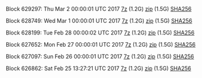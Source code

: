 Block 629297: Thu Mar  2 00:00:01 UTC 2017 [7z](https://transfer.sh/Kexre/bootstrap.dat.20170302.7z) (1.2G) [zip](https://transfer.sh/GWzaa/bootstrap.dat.20170302.zip) (1.5G) [SHA256](https://transfer.sh/Fo3fr/sha256.txt)

Block 628749: Wed Mar  1 00:00:01 UTC 2017 [7z](https://transfer.sh/cGD2c/bootstrap.dat.20170301.7z) (1.2G) [zip](https://transfer.sh/35enI/bootstrap.dat.20170301.zip) (1.5G) [SHA256](https://transfer.sh/UczX3/sha256.txt)

Block 628199: Tue Feb 28 00:00:02 UTC 2017 [7z](https://transfer.sh/DStOV/bootstrap.dat.20170228.7z) (1.2G) [zip](https://transfer.sh/10C20x/bootstrap.dat.20170228.zip) (1.5G) [SHA256](https://transfer.sh/nOL3Z/sha256.txt)

Block 627652: Mon Feb 27 00:00:01 UTC 2017 [7z](https://transfer.sh/te17l/bootstrap.dat.20170227.7z) (1.2G) [zip](https://transfer.sh/8jvNC/bootstrap.dat.20170227.zip) (1.5G) [SHA256](https://transfer.sh/lNS4I/sha256.txt)

Block 627097: Sun Feb 26 00:00:01 UTC 2017 [7z](https://transfer.sh/SWMrh/bootstrap.dat.20170226.7z) (1.2G) [zip](https://transfer.sh/2DdZQ/bootstrap.dat.20170226.zip) (1.5G) [SHA256](https://transfer.sh/8Y0q4/sha256.txt)

Block 626862: Sat Feb 25 13:27:21 UTC 2017 [7z](https://transfer.sh/nXzmY/bootstrap.dat.20170225.7z) (1.2G) [zip](https://transfer.sh/UPzlc/bootstrap.dat.20170225.zip) (1.5G) [SHA256](https://transfer.sh/5Xgg6/sha256.txt)
